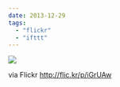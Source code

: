 ```yaml
---
date: 2013-12-29
tags: 
  - "flickr"
  - "ifttt"
---
```


![](http://farm3.staticflickr.com/2887/11615779626_3740f00c73_b.jpg)  

  
  
via Flickr http://flic.kr/p/iGrUAw
